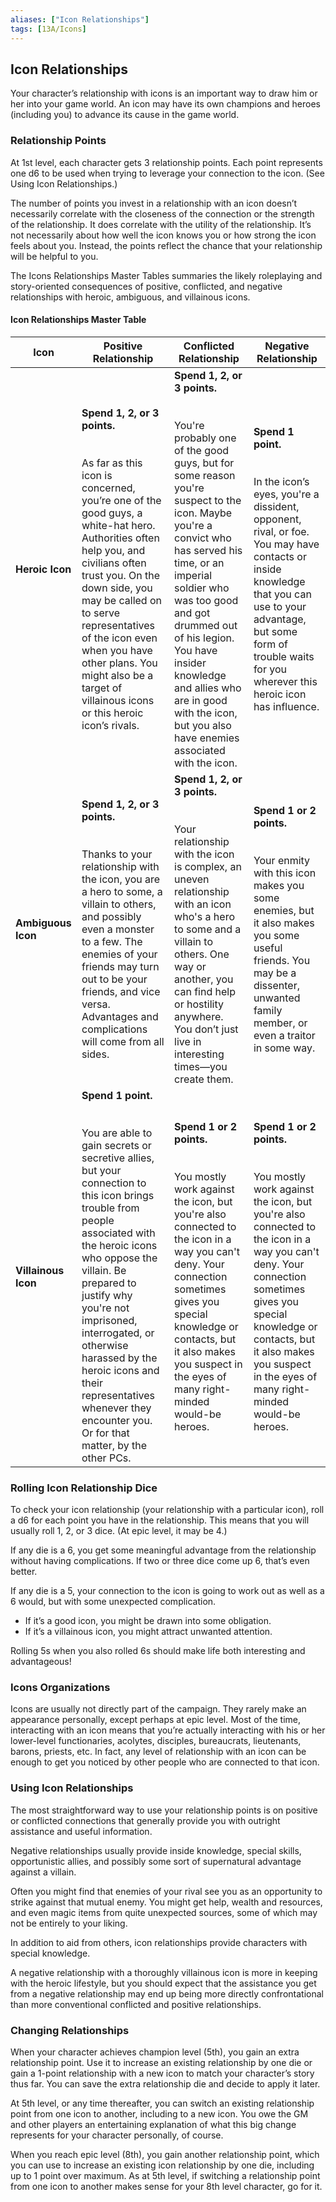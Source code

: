 ```yaml
---
aliases: ["Icon Relationships"]
tags: [13A/Icons]
---
```


## Icon Relationships

Your character’s relationship with icons is an important way to draw him or her into your game world. An icon may have its own champions and heroes (including you) to advance its cause in the game world.

### Relationship Points

At 1st level, each character gets 3 relationship points. Each point represents one d6 to be used when trying to leverage your connection to the icon. (See Using Icon Relationships.)

The number of points you invest in a relationship with an icon doesn’t necessarily correlate with the closeness of the connection or the strength of the relationship. It does correlate with the utility of the relationship. It’s not necessarily about how well the icon knows you or how strong the icon feels about you. Instead, the points reflect the chance that your relationship will be helpful to you.

The Icons Relationships Master Tables summaries the likely roleplaying and story-oriented consequences of positive, conflicted, and negative relationships with heroic, ambiguous, and villainous icons.

#### Icon Relationships Master Table

| **Icon** 	| **Positive Relationship** 	| **Conflicted Relationship** 	| **Negative Relationship** 	|  
|---	|---	|---	|---	|  
| **Heroic Icon** 	| **Spend 1, 2, or 3 points.**<br><br><br>As far as this icon is concerned, you’re one of the good guys, a white-hat hero. Authorities often help you, and civilians often trust you. On the down side, you may be called on to serve representatives of the icon even when you have other plans. You might also be a target of villainous icons or this heroic icon’s rivals. 	| **Spend 1, 2, or 3 points.**<br><br><br>You're probably one of the good guys, but for some reason you're suspect to the icon. Maybe you're a convict who has served his time, or an imperial soldier who was too good and got drummed out of his legion. You have insider knowledge and allies who are in good with the icon, but you also have enemies associated with the icon. 	| **Spend 1 point.**<br><br><br>In the icon’s eyes, you're a dissident, opponent, rival, or foe. You may have contacts or inside knowledge that you can use to your advantage, but some form of trouble waits for you wherever this heroic icon has influence. 	|  
| **Ambiguous Icon** 	| **Spend 1, 2, or 3 points.**<br><br><br>Thanks to your relationship with the icon, you are a hero to some, a villain to others, and possibly even a monster to a few. The enemies of your friends may turn out to be your friends, and vice versa. Advantages and complications will come from all sides. 	| **Spend 1, 2, or 3 points.**<br><br><br>Your relationship with the icon is complex, an uneven relationship with an icon who's a hero to some and a villain to others. One way or another, you can find help or hostility anywhere. You don’t just live in interesting times—you create them. 	| **Spend 1 or 2 points.**<br><br><br>Your enmity with this icon makes you some enemies, but it also makes you some useful friends. You may be a dissenter, unwanted family member, or even a traitor in some way. 	|  
| **Villainous Icon** 	| **Spend 1 point.**<br><br><br>You are able to gain secrets or secretive allies, but your connection to this icon brings trouble from people associated with the heroic icons who oppose the villain. Be prepared to justify why you're not imprisoned, interrogated, or otherwise harassed by the heroic icons and their representatives whenever they encounter you. Or for that matter, by the other PCs. 	| **Spend 1 or 2 points.**<br><br><br>You mostly work against the icon, but you're also connected to the icon in a way you can't deny. Your connection sometimes gives you special knowledge or contacts, but it also makes you suspect in the eyes of many right-minded would-be heroes. 	| **Spend 1 or 2 points.**<br><br><br>You mostly work against the icon, but you're also connected to the icon in a way you can't deny. Your connection sometimes gives you special knowledge or contacts, but it also makes you suspect in the eyes of many right-minded would-be heroes. 	|

### Rolling Icon Relationship Dice

To check your icon relationship (your relationship with a particular icon), roll a d6 for each point you have in the relationship. This means that you will usually roll 1, 2, or 3 dice. (At epic level, it may be 4.)

If any die is a 6, you get some meaningful advantage from the relationship without having complications. If two or three dice come up 6, that’s even better.

If any die is a 5, your connection to the icon is going to work out as well as a 6 would, but with some unexpected complication.

- If it’s a good icon, you might be drawn into some obligation.
- If it’s a villainous icon, you might attract unwanted attention.

Rolling 5s when you also rolled 6s should make life both interesting and advantageous!

### Icons Organizations

Icons are usually not directly part of the campaign. They rarely make an appearance personally, except perhaps at epic level. Most of the time, interacting with an icon means that you’re actually interacting with his or her lower-level functionaries, acolytes, disciples, bureaucrats, lieutenants, barons, priests, etc. In fact, any level of relationship with an icon can be enough to get you noticed by other people who are connected to that icon.

### Using Icon Relationships

The most straightforward way to use your relationship points is on positive or conflicted connections that generally provide you with outright assistance and useful information.

Negative relationships usually provide inside knowledge, special skills, opportunistic allies, and possibly some sort of supernatural advantage against a villain.

Often you might find that enemies of your rival see you as an opportunity to strike against that mutual enemy. You might get help, wealth and resources, and even magic items from quite unexpected sources, some of which may not be entirely to your liking.

In addition to aid from others, icon relationships provide characters with special knowledge.

A negative relationship with a thoroughly villainous icon is more in keeping with the heroic lifestyle, but you should expect that the assistance you get from a negative relationship may end up being more directly confrontational than more conventional conflicted and positive relationships.

### Changing Relationships

When your character achieves champion level (5th), you gain an extra relationship point. Use it to increase an existing relationship by one die or gain a 1-point relationship with a new icon to match your character’s story thus far. You can save the extra relationship die and decide to apply it later.

At 5th level, or any time thereafter, you can switch an existing relationship point from one icon to another, including to a new icon. You owe the GM and other players an entertaining explanation of what this big change represents for your character personally, of course.

When you reach epic level (8th), you gain another relationship point, which you can use to increase an existing icon relationship by one die, including up to 1 point over maximum. As at 5th level, if switching a relationship point from one icon to another makes sense for your 8th level character, go for it.
